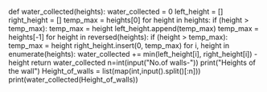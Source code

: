 def water_collected(heights):
    water_collected = 0
    left_height = []
    right_height = []
    temp_max = heights[0]
    for height in heights:
        if (height > temp_max):
            temp_max = height
        left_height.append(temp_max)
    temp_max = heights[-1]
    for height in reversed(heights):
        if (height > temp_max):
            temp_max = height
        right_height.insert(0, temp_max)
    for i, height in enumerate(heights):
        water_collected += min(left_height[i], right_height[i]) - height
    return water_collected
n=int(input("No.of walls-"))
print("Heights of the wall")
Height_of_walls = list(map(int,input().split()[:n]))
print(water_collected(Height_of_walls))
